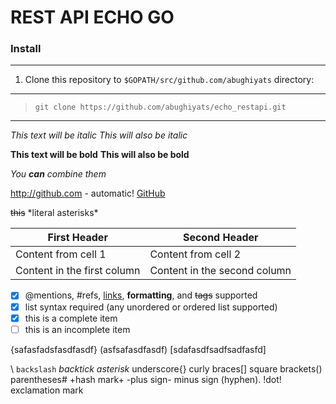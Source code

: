 # REST API ECHO GO

### Install

------------

1. Clone this repository to ```$GOPATH/src/github.com/abughiyats``` directory:


------------
> ```git clone https://github.com/abughiyats/echo_restapi.git```
------------

*This text will be italic*
_This will also be italic_

**This text will be bold**
__This will also be bold__

_You **can** combine them_

http://github.com - automatic!
[GitHub](http://github.com)

~~this~~
\*literal asterisks\*

First Header | Second Header
------------ | -------------
Content from cell 1 | Content from cell 2
Content in the first column | Content in the second column

- [x] @mentions, #refs, [links](), **formatting**, and <del>tags</del> supported
- [x] list syntax required (any unordered or ordered list supported)
- [x] this is a complete item
- [ ] this is an incomplete item

{safasfadsfasdfasdf}
(asfsafasdfasdf)
[sdafasdfsadfsadfasfd]

\    `backslash`   *backtick*    _asterisk_    underscore{}   curly braces[]   square brackets()   parentheses#    +hash mark+   -plus sign-    minus sign (hyphen).     !dot!     exclamation mark
